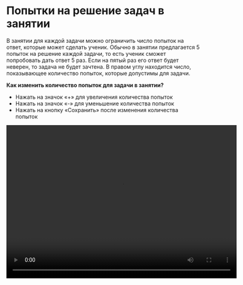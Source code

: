 # Попытки на решение задач в занятии


В занятии для каждой задачи можно ограничить число попыток на ответ, которые может сделать ученик. Обычно в занятии предлагается 5 попыток на решение каждой задачи, то есть ученик сможет попробовать дать ответ 5 раз. Если на пятый раз его ответ будет неверен, то задача не будет зачтена.
В правом углу находится число, показывающее количество попыток, которые допустимы для задачи.

**Как изменить количество попыток для задачи в занятии?**

- Нажать на значок «+» для увеличения количества попыток
- Нажать на значок «-» для уменьшение количества попыток
- Нажать на кнопку «Сохранить» после изменения количества попыток

 

<video width="600" height="400" controls=true src="https://s3-eu-west-1.amazonaws.com/edu-prod/video/help_videos/6.mp4" type="video/mp4" />